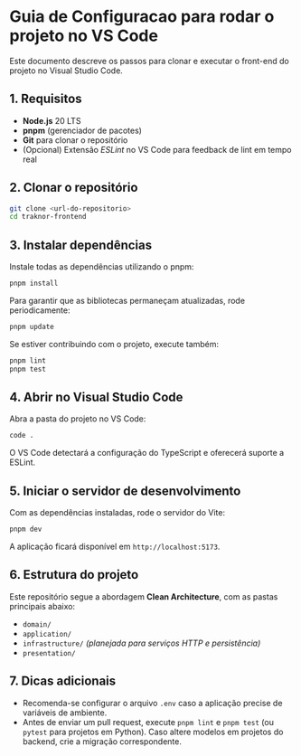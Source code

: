 # Guia de Configuracao para rodar o projeto no VS Code

Este documento descreve os passos para clonar e executar o front-end do projeto no Visual Studio Code.

## 1. Requisitos

 - **Node.js** 20 LTS
- **pnpm** (gerenciador de pacotes)
- **Git** para clonar o repositório
- (Opcional) Extensão _ESLint_ no VS Code para feedback de lint em tempo real

## 2. Clonar o repositório

```bash
git clone <url-do-repositorio>
cd traknor-frontend
```

## 3. Instalar dependências

Instale todas as dependências utilizando o pnpm:

```bash
pnpm install
```

Para garantir que as bibliotecas permaneçam atualizadas, rode periodicamente:

```bash
pnpm update
```

Se estiver contribuindo com o projeto, execute também:

```bash
pnpm lint
pnpm test
```

## 4. Abrir no Visual Studio Code

Abra a pasta do projeto no VS Code:

```bash
code .
```

O VS Code detectará a configuração do TypeScript e oferecerá suporte a ESLint.

## 5. Iniciar o servidor de desenvolvimento

Com as dependências instaladas, rode o servidor do Vite:

```bash
pnpm dev
```

A aplicação ficará disponível em `http://localhost:5173`.

## 6. Estrutura do projeto

Este repositório segue a abordagem **Clean Architecture**, com as pastas principais abaixo:

- `domain/`
- `application/`
- `infrastructure/` _(planejada para serviços HTTP e persistência)_
- `presentation/`

## 7. Dicas adicionais

- Recomenda-se configurar o arquivo `.env` caso a aplicação precise de variáveis de ambiente.
- Antes de enviar um pull request, execute `pnpm lint` e `pnpm test` (ou `pytest` para projetos em Python). Caso altere modelos em projetos do backend, crie a migração correspondente.
